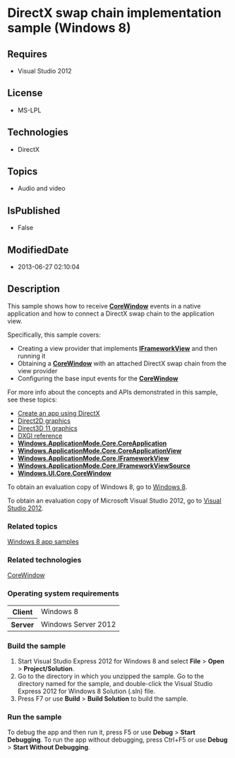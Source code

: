 # DirectX swap chain implementation sample (Windows 8)
## Requires
* Visual Studio 2012
## License
* MS-LPL
## Technologies
* DirectX
## Topics
* Audio and video
## IsPublished
* False
## ModifiedDate
* 2013-06-27 02:10:04
## Description

<div id="mainSection">
<p>This sample shows how to receive <a href="http://msdn.microsoft.com/library/windows/apps/br208225">
<b>CoreWindow</b></a> events in a native application and how to connect a DirectX swap chain to the application view.
</p>
<p>Specifically, this sample covers:</p>
<ul>
<li>Creating a view provider that implements <a href="http://msdn.microsoft.com/library/windows/apps/hh700478">
<b>IFrameworkView</b></a> and then running it </li><li>Obtaining a <a href="http://msdn.microsoft.com/library/windows/apps/br208225">
<b>CoreWindow</b></a> with an attached DirectX swap chain from the view provider </li><li>Configuring the base input events for the <a href="http://msdn.microsoft.com/library/windows/apps/br208225">
<b>CoreWindow</b></a> </li></ul>
<p></p>
<p>For more info about the concepts and APIs demonstrated in this sample, see these topics:</p>
<ul>
<li><a href="http://msdn.microsoft.com/library/windows/apps/br229580">Create an app using DirectX</a>
</li><li><a href="http://msdn.microsoft.com/library/windows/apps/dd370987">Direct2D graphics</a>
</li><li><a href="http://msdn.microsoft.com/library/windows/apps/ff476080">Direct3D 11 graphics</a>
</li><li><a href="http://msdn.microsoft.com/library/windows/apps/bb205169">DXGI reference</a>
</li><li><a href="http://msdn.microsoft.com/library/windows/apps/br225016"><b>Windows.ApplicationMode.Core.CoreApplication</b></a>
</li><li><a href="http://msdn.microsoft.com/library/windows/apps/br225016view"><b>Windows.ApplicationMode.Core.CoreApplicationView</b></a>
</li><li><a href="http://msdn.microsoft.com/library/windows/apps/hh700478"><b>Windows.ApplicationMode.Core.IFrameworkView</b></a>
</li><li><a href="http://msdn.microsoft.com/library/windows/apps/hh700478source"><b>Windows.ApplicationMode.Core.IFrameworkViewSource</b></a>
</li><li><a href="http://msdn.microsoft.com/library/windows/apps/br208225"><b>Windows.UI.Core.CoreWindow</b></a>
</li></ul>
<p></p>
<p>To obtain an evaluation copy of Windows&nbsp;8, go to <a href="http://go.microsoft.com/fwlink/p/?linkid=241655">
Windows&nbsp;8</a>.</p>
<p>To obtain an evaluation copy of Microsoft Visual Studio&nbsp;2012, go to <a href="http://go.microsoft.com/fwlink/p/?linkid=241656">
Visual Studio&nbsp;2012</a>.</p>
<h3><a id="related_topics"></a>Related topics</h3>
<dl><dt><a href="http://go.microsoft.com/fwlink/p/?LinkID=227694">Windows 8 app samples</a>
</dt></dl>
<h3>Related technologies</h3>
<a href="http://msdn.microsoft.com/library/windows/apps/br208225">CoreWindow</a>
<h3>Operating system requirements</h3>
<table>
<tbody>
<tr>
<th>Client</th>
<td><dt>Windows&nbsp;8 </dt></td>
</tr>
<tr>
<th>Server</th>
<td><dt>Windows Server&nbsp;2012 </dt></td>
</tr>
</tbody>
</table>
<h3>Build the sample</h3>
<ol>
<li>Start Visual Studio Express&nbsp;2012 for Windows&nbsp;8 and select <b>File</b> &gt; <b>
Open</b> &gt; <b>Project/Solution</b>. </li><li>Go to the directory in which you unzipped the sample. Go to the directory named for the sample, and double-click the Visual Studio Express&nbsp;2012 for Windows&nbsp;8 Solution (.sln) file.
</li><li>Press F7 or use <b>Build</b> &gt; <b>Build Solution</b> to build the sample. </li></ol>
<h3>Run the sample</h3>
<p>To debug the app and then run it, press F5 or use <b>Debug</b> &gt; <b>Start Debugging</b>. To run the app without debugging, press Ctrl&#43;F5 or use
<b>Debug</b> &gt; <b>Start Without Debugging</b>. </p>
</div>
